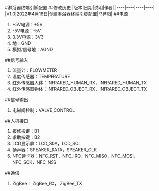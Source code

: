 #淋浴器终端引脚配置
##修改历史
|版本|日期|说明|作者|
|----|----|----|----|
|V1.0|2022年4月16日|创建淋浴器终端引脚配置|马博阳|
##电源
1. +5V电源：+5V
2. -5V电源：-5V
3. 3.3V电源：3V3
4. 地：GND
5. 模拟/信号地：AGND

##信号输入
1. 流量计：FLOWMETER
2. 温度传感器：TEMPERATURE
3. 红外传感器人体：INFRARED_HUMAN_RX，INFRARED_HUMAN_TX
4. 红外传感器物体：INFRARED_OBJECT_RX，INFRARED_OBJECT_TX

##信号输出
1. 电磁阀控制：VALVE_CONTROL

##人机接口
1. 报修按键：B1
2. 求助按键：B2
3. LCD显示屏：LCD_SDA，LCD_SCL
4. 扬声器：SPEAKER_DATA，SPEAKER_CLK
5. NFC读卡器：NFC_RST，NFC_IRQ，NFC_MISO，NFC_MOSI，NFC_SCK，NFC_NSS

##通信
1. ZigBee： ZigBee_RX， ZigBee_TX